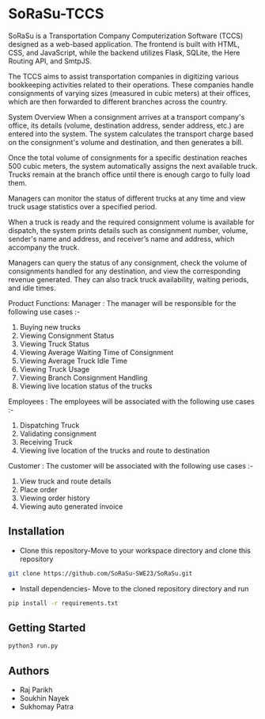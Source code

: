 
# SoRaSu-TCCS

SoRaSu is a Transportation Company Computerization Software (TCCS) designed as a web-based application. The frontend is built with HTML, CSS, and JavaScript, while the backend utilizes Flask, SQLite, the Here Routing API, and SmtpJS.

The TCCS aims to assist transportation companies in digitizing various bookkeeping activities related to their operations. These companies handle consignments of varying sizes (measured in cubic meters) at their offices, which are then forwarded to different branches across the country.

System Overview
When a consignment arrives at a transport company's office, its details (volume, destination address, sender address, etc.) are entered into the system. The system calculates the transport charge based on the consignment's volume and destination, and then generates a bill.

Once the total volume of consignments for a specific destination reaches 500 cubic meters, the system automatically assigns the next available truck. Trucks remain at the branch office until there is enough cargo to fully load them.

Managers can monitor the status of different trucks at any time and view truck usage statistics over a specified period.

When a truck is ready and the required consignment volume is available for dispatch, the system prints details such as consignment number, volume, sender's name and address, and receiver’s name and address, which accompany the truck.

Managers can query the status of any consignment, check the volume of consignments handled for any destination, and view the corresponding revenue generated. They can also track truck availability, waiting periods, and idle times.

Product Functions:
Manager :
The manager will be responsible for the following use cases :-
1. Buying new trucks
2. Viewing Consignment Status
3. Viewing Truck Status
4. Viewing Average Waiting Time of Consignment
5. Viewing Average Truck Idle Time
6. Viewing Truck Usage
7. Viewing Branch Consignment Handling
8. Viewing live location status of the trucks

Employees :
The employees will be associated with the following use cases :-
1. Dispatching Truck
2. Validating consignment
3. Receiving Truck
4. Viewing live location of the trucks and route to destination 

Customer :
The customer will be associated with the following use cases :-
1. View truck and route details
2. Place order
3. Viewing order history
4. Viewing auto generated invoice




## Installation
- Clone this repository-Move to your workspace directory and clone this repository
```bash
git clone https://github.com/SoRaSu-SWE23/SoRaSu.git
```
- Install dependencies-
Move to the cloned repository directory and run
```bash
pip install -r requirements.txt
```

    
## Getting Started

```bash
python3 run.py
```

## Authors

- Raj Parikh
- Soukhin Nayek 
- Sukhomay Patra

